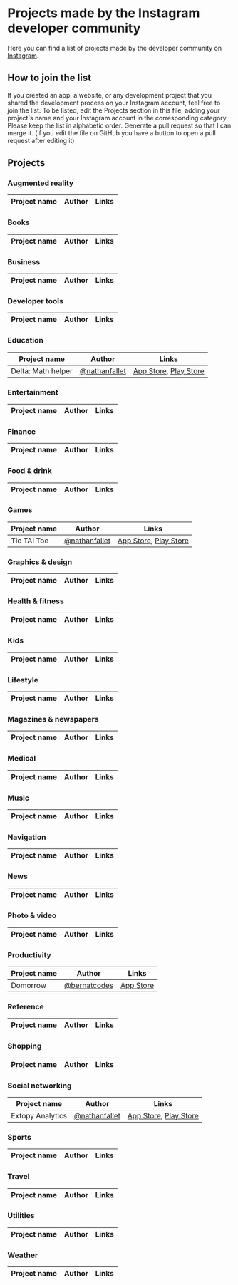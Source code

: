 # Projects made by the Instagram developer community

Here you can find a list of projects made by the developer community on [Instagram](https://instagram.com/code.community).

## How to join the list

If you created an app, a website, or any development project that you shared the development process on your Instagram account, feel free to join the list.
To be listed, edit the Projects section in this file, adding your project's name and your Instagram account in the corresponding category. Please keep the list in alphabetic order. Generate a pull request so that I can merge it. (if you edit the file on GitHub you have a button to open a pull request after editing it)

## Projects

### Augmented reality

| Project name | Author | Links |
|--------------|--------|-------|

### Books

| Project name | Author | Links |
|--------------|--------|-------|

### Business

| Project name | Author | Links |
|--------------|--------|-------|

### Developer tools

| Project name | Author | Links |
|--------------|--------|-------|

### Education

| Project name | Author | Links |
|--------------|--------|-------|
| Delta: Math helper | [@nathanfallet](https://instagram.com/nathanfallet) | [App Store](https://apps.apple.com/app/delta-math-helper/id1436506800), [Play Store](https://play.google.com/store/apps/details?id=fr.zabricraft.delta) |

### Entertainment

| Project name | Author | Links |
|--------------|--------|-------|

### Finance

| Project name | Author | Links |
|--------------|--------|-------|

### Food & drink

| Project name | Author | Links |
|--------------|--------|-------|

### Games

| Project name | Author | Links |
|--------------|--------|-------|
| Tic TAI Toe | [@nathanfallet](https://instagram.com/nathanfallet) | [App Store](https://apps.apple.com/app/tic-tai-toe/id1459186328), [Play Store](https://play.google.com/store/apps/details?id=me.nathanfallet.morpiontpe) |

### Graphics & design

| Project name | Author | Links |
|--------------|--------|-------|

### Health & fitness

| Project name | Author | Links |
|--------------|--------|-------|

### Kids

| Project name | Author | Links |
|--------------|--------|-------|

### Lifestyle

| Project name | Author | Links |
|--------------|--------|-------|

### Magazines & newspapers

| Project name | Author | Links |
|--------------|--------|-------|

### Medical

| Project name | Author | Links |
|--------------|--------|-------|

### Music

| Project name | Author | Links |
|--------------|--------|-------|

### Navigation

| Project name | Author | Links |
|--------------|--------|-------|

### News

| Project name | Author | Links |
|--------------|--------|-------|

### Photo & video

| Project name | Author | Links |
|--------------|--------|-------|

### Productivity

| Project name | Author | Links |
|--------------|--------|-------|
| Domorrow | [@bernatcodes](https://instagram.com/bernatcodes) | [App Store](https://apps.apple.com/app/domorrow-to-do-list-tasks/id1506158727) |

### Reference

| Project name | Author | Links |
|--------------|--------|-------|

### Shopping

| Project name | Author | Links |
|--------------|--------|-------|

### Social networking

| Project name | Author | Links |
|--------------|--------|-------|
| Extopy Analytics | [@nathanfallet](https://instagram.com/nathanfallet) | [App Store](https://apps.apple.com/app/extopy-analytics/id1493353835), [Play Store](https://play.google.com/store/apps/details?id=me.nathanfallet.extopyanalytics) |

### Sports

| Project name | Author | Links |
|--------------|--------|-------|

### Travel

| Project name | Author | Links |
|--------------|--------|-------|

### Utilities

| Project name | Author | Links |
|--------------|--------|-------|

### Weather

| Project name | Author | Links |
|--------------|--------|-------|
